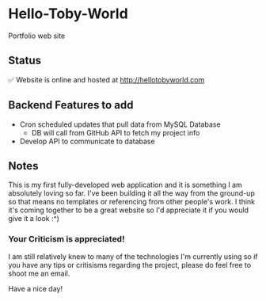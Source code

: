 # Hello-Toby-World

Portfolio web site

## Status
✅ Website is online and hosted at http://hellotobyworld.com

## Backend Features to add
* Cron scheduled updates that pull data from MySQL Database
  * DB will call from GitHub API to fetch my project info
* Develop API to communicate to database

## Notes
This is my first fully-developed web application and it is something I am absolutely loving so far. I've been building it all the way from the ground-up so that means no templates or referencing from other people's work. I think it's coming together to be a great website so I'd appreciate it if you would give it a look :^) 

### Your Criticism is appreciated!
I am still relatively knew to many of the technologies I'm currently using so if you have any tips or critisisms regarding the project, please do feel free to shoot me an email.

Have a nice day!

